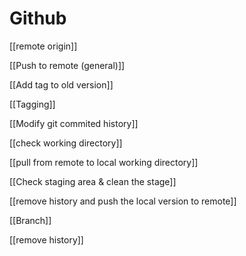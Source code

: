 # Github

[[remote origin]]

[[Push to remote (general)]]

[[Add tag to old version]]

[[Tagging]]

[[Modify git commited history]]

[[check working directory]]

[[pull from remote to local working directory]]

[[Check staging area & clean the stage]]

[[remove history and push the local version to remote]]

[[Branch]]

[[remove history]]


